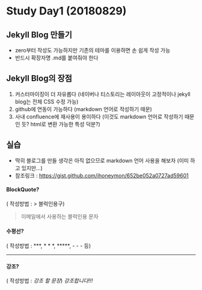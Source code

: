 Study Day1 (20180829)
=====================

## Jekyll Blog 만들기
- zero부터 작성도 가능하지만 기존의 테마를 이용하면 손 쉽게 작성 가능
- 반드시 확장자명 .md를 붙여줘야 한다


## Jekyll Blog의 장점
1. 커스터마이징이 더 자유롭다 (네이버나 티스토리는 레이아웃이 고정적이나 jekyll blog는 전체 CSS 수정 가능)
2. github에 연동이 가능하다 (markdown 언어로 작성하기 때문)
3. 사내 confluence에 재사용이 용이하다 (이것도 markdown 언어로 작성하기 때문인 듯? html로 변환 가능한 특성 덕분?)


## 실습
- 딱히 블로그를 만들 생각은 아직 없으므로 markdown 언어 사용을 해보자 (이미 하고 있지만...)
- 참조링크 : <https://gist.github.com/ihoneymon/652be052a0727ad59601>

#### BlockQuote?
( 작성방법 : > 블럭인용구)
> 이메일에서 사용하는 블럭인용 문자
#### 수평선?
( 작성방법 : ***, * * *, *****, - - - 등)
***
#### 강조?
( 작성방법 : *강조 할 문장*)
*강조합니다!!!*
